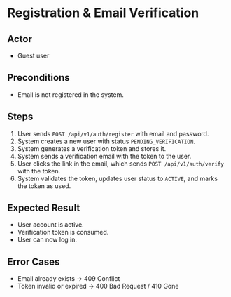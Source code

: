 # Registration & Email Verification

## Actor
- Guest user

## Preconditions
- Email is not registered in the system.

## Steps
1. User sends `POST /api/v1/auth/register` with email and password.
2. System creates a new user with status `PENDING_VERIFICATION`.
3. System generates a verification token and stores it.
4. System sends a verification email with the token to the user.
5. User clicks the link in the email, which sends `POST /api/v1/auth/verify` with the token.
6. System validates the token, updates user status to `ACTIVE`, and marks the token as used.

## Expected Result
- User account is active.
- Verification token is consumed.
- User can now log in.

## Error Cases
- Email already exists → 409 Conflict
- Token invalid or expired → 400 Bad Request / 410 Gone
